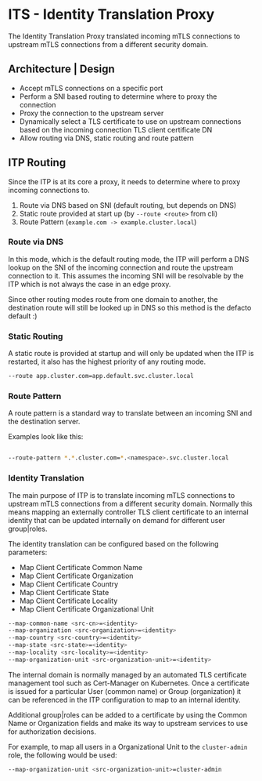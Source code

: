 # ITS - Identity Translation Proxy

The Identity Translation Proxy translated incoming mTLS connections to upstream mTLS connections from a different security domain.

## Architecture | Design

- Accept mTLS connections on a specific port
- Perform a SNI based routing to determine where to proxy the connection
- Proxy the connection to the upstream server
- Dynamically select a TLS certificate to use on upstream connections based on the incoming connection TLS client certificate DN
- Allow routing via DNS, static routing and route pattern


## ITP Routing

Since the ITP is at its core a proxy, it needs to determine where to proxy incoming connections to.

1. Route via DNS based on SNI (default routing, but depends on DNS)
2. Static route provided at start up (by `--route <route>` from cli)
3. Route Pattern (`example.com -> example.cluster.local`)


### Route via DNS

In this mode, which is the default routing mode, the ITP will perform a DNS lookup on the SNI of the incoming connection and route the upstream connection to it.  This assumes the incoming SNI will be resolvable by the ITP which is not always the case in an edge proxy.

Since other routing modes route from one domain to another, the destination route will still be looked up in DNS so this method is the defacto default :)


### Static Routing

A static route is provided at startup and will only be updated when the ITP is restarted, it also has the highest priority of any routing mode.

```bash
--route app.cluster.com=app.default.svc.cluster.local
```


### Route Pattern

A route pattern is a standard way to translate between an incoming SNI and the destination server.

Examples look like this:
```bash

--route-pattern *.*.cluster.com=*.<namespace>.svc.cluster.local
```

### Identity Translation

The main purpose of ITP is to translate incoming mTLS connections to upstream mTLS connections from a different security domain.  Normally this means mapping an externally controller TLS client certificate to an internal identity that can be updated internally on demand for different user group|roles.

The identity translation can be configured based on the following parameters:

- Map Client Certificate Common Name
- Map Client Certificate Organization
- Map Client Certificate Country
- Map Client Certificate State
- Map Client Certificate Locality
- Map Client Certificate Organizational Unit

```bash
--map-common-name <src-cn>=<identity>
--map-organization <src-organization>=<identity>
--map-country <src-country>=<identity>
--map-state <src-state>=<identity>
--map-locality <src-locality>=<identity>
--map-organization-unit <src-organization-unit>=<identity>
```

The internal domain is normally managed by an automated TLS certificate management tool such as Cert-Manager on Kubernetes.  Once a certificate is issued for a particular User (common name) or Group (organization) it can be referenced in the ITP configuration to map to an internal identity.

Additional group|roles can be added to a certificate by using the Common Name or Organization fields and make its way to upstream services to use for authorization decisions.

For example, to map all users in a Organizational Unit to the `cluster-admin` role, the following would be used:

```bash
--map-organization-unit <src-organization-unit>=cluster-admin
```